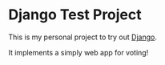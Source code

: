 # Django Test Project

This is my personal project to try out [Django](https://www.djangoproject.com/).

It implements a simply web app for voting!